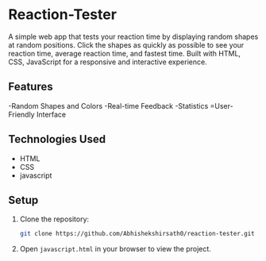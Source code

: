 # Reaction-Tester
A simple web app that tests your reaction time by displaying random shapes at random positions. Click the shapes as quickly as possible to see your reaction time, average reaction time, and fastest time. Built with HTML, CSS, JavaScript for a responsive and interactive experience.

## Features

-Random Shapes and Colors
-Real-time Feedback 
-Statistics
=User-Friendly Interface

## Technologies Used

- HTML
- CSS
- javascript

## Setup

1. Clone the repository:

    ```bash
    git clone https://github.com/Abhishekshirsath0/reaction-tester.git
    ```

2. Open `javascript.html` in your browser to view the project.

